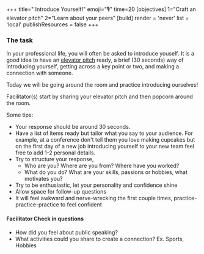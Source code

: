 +++ 
title=" Introduce Yourself!" 
emoji="🎙️"
time=20 
[objectives] 
1="Craft an elevator pitch" 2="Learn about your peers" 
[build] 
    render = 'never' 
    list = 'local' 
    publishResources = false 
+++

### The task

In your professional life, you will often be asked to introduce youself. It is a good idea to have an [elevator pitch](https://careerdevelopment.princeton.edu/sites/g/files/toruqf1041/files/media/elevator_pitch.pdf) ready, a brief (30 seconds) way of introducing yourself, getting across a key point or two, and making a connection with someone.

Today we will be going around the room and practice introducing ourselves! 

Facilitator(s) start by sharing your elevator pitch and then popcorn around the room.

Some tips:
- Your response should be around 30 seconds.
- Have a list of items ready but tailor what you say to your audience. For example, at a conference don't tell them you love making cupcakes but on the first day of a new job introducing yourself to your new team feel free to add 1-2 personal details.
- Try to structure your response, 
    - Who are you? Where are you from? Where have you worked?
    - What do you do? What are your skills, passions or hobbies, what motivates you?
- Try to be enthusiastic, let your personality and confidence shine
- Allow space for follow-up questions
- It will feel awkward and nerve-wrecking the first couple times, practice-practice-practice to feel confident

#### Facilitator Check in questions

- How did you feel about public speaking?
- What activities could you share to create a connection? Ex. Sports, Hobbies
